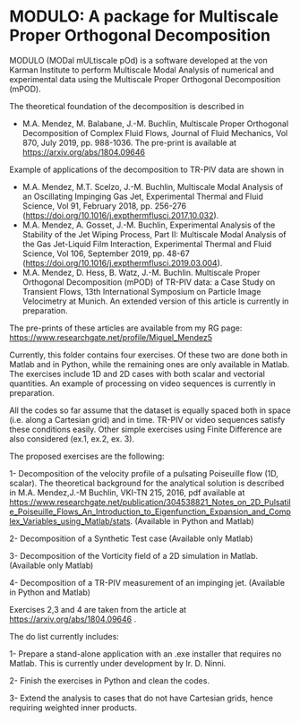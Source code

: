# MODULO: A package for Multiscale Proper Orthogonal Decomposition
MODULO (MODal mULtiscale pOd) is a software developed at the von Karman Institute to perform Multiscale Modal Analysis of numerical and experimental data using the Multiscale Proper Orthogonal Decomposition (mPOD).

The theoretical foundation of the decomposition is described in
- M.A. Mendez, M. Balabane, J.-M. Buchlin, Multiscale Proper Orthogonal Decomposition of Complex Fluid Flows, Journal of Fluid Mechanics, Vol 870, July 2019, pp. 988-1036. The pre-print is available at https://arxiv.org/abs/1804.09646

 Example of applications of the decomposition to TR-PIV data are shown in

 -  M.A. Mendez, M.T. Scelzo, J.-M. Buchlin, Multiscale Modal Analysis of an Oscillating Impinging Gas Jet, Experimental Thermal and Fluid Science, Vol 91, February 2018, pp. 256-276 (https://doi.org/10.1016/j.expthermflusci.2017.10.032).
 -  M.A. Mendez, A. Gosset, J.-M. Buchlin, Experimental Analysis of the Stability of the Jet Wiping Process, Part II: Multiscale Modal Analysis of the Gas Jet-Liquid Film Interaction, Experimental Thermal and Fluid Science, Vol 106, September 2019, pp. 48-67 (https://doi.org/10.1016/j.expthermflusci.2019.03.004).
 - M.A. Mendez, D. Hess, B. Watz, J.-M. Buchlin.  Multiscale Proper Orthogonal Decomposition (mPOD) of TR-PIV data: a Case Study on Transient Flows, 13th International Symposium on Particle Image Velocimetry at Munich. An extended version of this article is currently in preparation.

The pre-prints of these articles are available from my RG page: https://www.researchgate.net/profile/Miguel_Mendez5

Currently, this folder contains four exercises. Of these two are done both in Matlab and in Python, while the remaining ones are only available in Matlab. The exercises include 1D and 2D cases with both scalar and vectorial quantities.
An example of processing on video sequences is currently in preparation.

All the codes so far assume that the dataset is equally spaced both in space (i.e. along a Cartesian grid) and in time.
TR-PIV or video sequences satisfy these conditions easily. Other simple exercises using Finite Difference are also considered (ex.1, ex.2, ex. 3).

The proposed exercises are the following:

1- Decomposition of the velocity profile of a pulsating Poiseuille flow (1D, scalar). The theoretical background for the analytical solution is described in M.A. Mendez,J.-M Buchlin, VKI-TN 215, 2016, pdf available at https://www.researchgate.net/publication/304538821_Notes_on_2D_Pulsatile_Poiseuille_Flows_An_Introduction_to_Eigenfunction_Expansion_and_Complex_Variables_using_Matlab/stats.
(Available in Python and Matlab)

2- Decomposition of a Synthetic Test case
(Available only Matlab)

3- Decomposition of the Vorticity field of a 2D simulation in Matlab.
(Available only Matlab)

4- Decomposition of a TR-PIV measurement of an impinging jet.
(Available in Python and Matlab)

Exercises 2,3 and 4 are taken from the article at https://arxiv.org/abs/1804.09646 .


The do list currently includes:

1- Prepare a stand-alone application with an .exe installer that requires no Matlab. This is currently under development by Ir. D. Ninni.

2- Finish the exercises in Python and clean the codes.

3- Extend the analysis to cases that do not have Cartesian grids, hence requiring weighted inner products.
